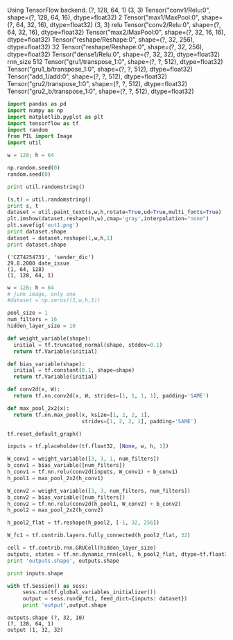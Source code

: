 Using TensorFlow backend.
(?, 128, 64, 1)
(3, 3)
Tensor("conv1/Relu:0", shape=(?, 128, 64, 16), dtype=float32)
2
Tensor("max1/MaxPool:0", shape=(?, 64, 32, 16), dtype=float32)
(3, 3)
relu
Tensor("conv2/Relu:0", shape=(?, 64, 32, 16), dtype=float32)
Tensor("max2/MaxPool:0", shape=(?, 32, 16, 16), dtype=float32)
Tensor("reshape/Reshape:0", shape=(?, 32, 256), dtype=float32)
32
Tensor("reshape/Reshape:0", shape=(?, 32, 256), dtype=float32)
Tensor("dense1/Relu:0", shape=(?, 32, 32), dtype=float32)
rnn_size 512
Tensor("gru1/transpose_1:0", shape=(?, ?, 512), dtype=float32)
Tensor("gru1_b/transpose_1:0", shape=(?, ?, 512), dtype=float32)
Tensor("add_1/add:0", shape=(?, ?, 512), dtype=float32)
Tensor("gru2/transpose_1:0", shape=(?, ?, 512), dtype=float32)
Tensor("gru2_b/transpose_1:0", shape=(?, ?, 512), dtype=float32)




```python
import pandas as pd
import numpy as np
import matplotlib.pyplot as plt
import tensorflow as tf
import random
from PIL import Image
import util

w = 128; h = 64

np.random.seed(0)
random.seed(0)

print util.randomstring()

(s,t) = util.randomstring()
print s, t
dataset = util.paint_text(s,w,h,rotate=True,ud=True,multi_fonts=True)
plt.imshow(dataset.reshape(h,w),cmap='gray',interpolation="none")
plt.savefig('out1.png')
print dataset.shape
dataset = dataset.reshape(1,w,h,1)
print dataset.shape
```

```text
('CZ74254731', 'sender_dic')
29.8.2000 date_issue
(1, 64, 128)
(1, 128, 64, 1)
```

```python
w = 128; h = 64
# junk image, only one
#dataset = np.zeros((1,w,h,1))

pool_size = 1
num_filters = 16
hidden_layer_size = 10

def weight_variable(shape):
  initial = tf.truncated_normal(shape, stddev=0.1)
  return tf.Variable(initial)

def bias_variable(shape):
  initial = tf.constant(0.1, shape=shape)
  return tf.Variable(initial)

def conv2d(x, W):
  return tf.nn.conv2d(x, W, strides=[1, 1, 1, 1], padding='SAME')

def max_pool_2x2(x):
  return tf.nn.max_pool(x, ksize=[1, 2, 2, 1],
                        strides=[1, 2, 2, 1], padding='SAME')

tf.reset_default_graph()

inputs = tf.placeholder(tf.float32, [None, w, h, 1])

W_conv1 = weight_variable([3, 3, 1, num_filters])
b_conv1 = bias_variable([num_filters])
h_conv1 = tf.nn.relu(conv2d(inputs, W_conv1) + b_conv1)
h_pool1 = max_pool_2x2(h_conv1)

W_conv2 = weight_variable([3, 3, num_filters, num_filters])
b_conv2 = bias_variable([num_filters])
h_conv2 = tf.nn.relu(conv2d(h_pool1, W_conv2) + b_conv2)
h_pool2 = max_pool_2x2(h_conv2)

h_pool2_flat = tf.reshape(h_pool2, [-1, 32, 256])

W_fc1 = tf.contrib.layers.fully_connected(h_pool2_flat, 32)

cell = tf.contrib.rnn.GRUCell(hidden_layer_size)
outputs, states = tf.nn.dynamic_rnn(cell, h_pool2_flat, dtype=tf.float32)
print 'outputs.shape', outputs.shape

print inputs.shape

with tf.Session() as sess:
     sess.run(tf.global_variables_initializer())
     output = sess.run(W_fc1, feed_dict={inputs: dataset})
     print 'output',output.shape
```

```text
outputs.shape (?, 32, 10)
(?, 128, 64, 1)
output (1, 32, 32)
```











